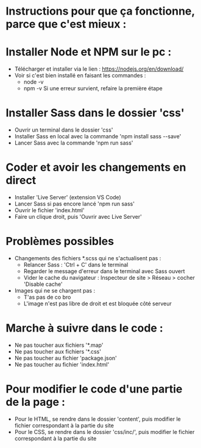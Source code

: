 # Instructions pour que ça fonctionne, parce que c'est mieux :

# Installer Node et NPM sur le pc :
- Télécharger et installer via le lien : https://nodejs.org/en/download/
- Voir si c'est bien installé en faisant les commandes :
    - node -v
    - npm -v
Si une erreur survient, refaire la première étape

# Installer Sass dans le dossier 'css'
- Ouvrir un terminal dans le dossier 'css'
- Installer Sass en local avec la commande 'npm install sass --save'
- Lancer Sass avec la commande 'npm run sass'

# Coder et avoir les changements en direct
- Installer 'Live Server' (extension VS Code)
- Lancer Sass si pas encore lancé 'npm run sass'
- Ouvrir le fichier 'index.html'
- Faire un clique droit, puis 'Ouvrir avec Live Server'

# Problèmes possibles
- Changements des fichiers *.scss qui ne s'actualisent pas :
    - Relancer Sass : 'Ctrl + C' dans le terminal
    - Regarder le message d'erreur dans le terminal avec Sass ouvert
    - Vider le cache du navigateur : Inspecteur de site > Réseau > cocher 'Disable cache'
- Images qui ne se chargent pas : 
    - T'as pas de co bro
    - L'image n'est pas libre de droit et est bloquée côté serveur

# Marche à suivre dans le code :
- Ne pas toucher aux fichiers '*.map'
- Ne pas toucher aux fichiers '*.css'
- Ne pas toucher au fichier 'package.json'
- Ne pas toucher au fichier 'index.html'

# Pour modifier le code d'une partie de la page :
- Pour le HTML, se rendre dans le dossier 'content', puis modifier le fichier correspondant à la partie du site
- Pour le CSS, se rendre dans le dossier 'css/inc/', puis modifier le fichier correspondant à la partie du site